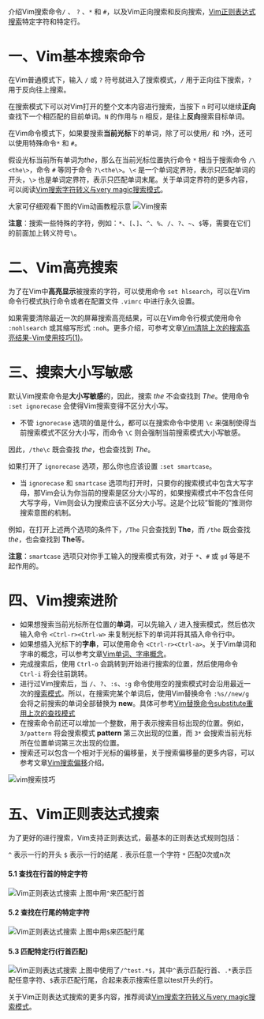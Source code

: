 介绍Vim搜索命令`/` 、 `?` 、`*` 和 `#`，以及Vim正向搜索和反向搜索，[Vim正则表达式搜索](https://vimjc.com/regex-for-vim-seach-substitute-global-command.html)特定字符和特定行。

# 一、Vim基本搜索命令

在Vim普通模式下，输入 `/` 或 `?` 符号就进入了搜索模式，`/` 用于正向往下搜索，`?` 用于反向往上搜索。

在搜索模式下可以对Vim打开的整个文本内容进行搜索，当按下 `n` 时可以继续**正向**查找下一个相匹配的目前单词。`N` 的作用与 `n` 相反，是往上**反向**搜索目标单词。

在Vim命令模式下，如果要搜索**当前光标**下的单词，除了可以使用`/` 和 `?`外，还可以使用特殊命令`*` 和 `#`。

假设光标当前所有单词为*the*，那么在当前光标位置执行命令 `*` 相当于搜索命令 `/\<the\>`，命令 `#` 等同于命令 `?\<the\>`。`\<` 是一个单词定界符，表示只匹配单词的开头，`\>` 也是单词定界符，表示只匹配单词末尾。关于单词定界符的更多内容，可以阅读[Vim搜索字符转义与very magic搜索模式](https://vimjc.com/vim-very-magic.html)。

大家可仔细观看下图的Vim动画教程示意
![Vim搜索](https://image.vimjc.com/images/691e0c29gy1fvf8zhte8wg20k20g2teo.gif)

**注意**：搜索一些特殊的字符，例如：`*`、`[`、`]`、`^`、`%`、`/`、`?`、`~`、`$`等，需要在它们的前面加上转义符号`\`。

# 二、Vim高亮搜索

为了在Vim中**高亮显示**被搜索的字符，可以使用命令 `set hlsearch`，可以在Vim命令行模式执行命令或者在配置文件 `.vimrc` 中进行永久设置。

如果需要清除最近一次的屏幕搜索高亮结果，可以在Vim命令行模式使用命令 `:nohlsearch` 或其缩写形式 `:noh`。更多介绍，可参考文章[Vim清除上次的搜索高亮结果-Vim使用技巧(1)](https://vimjc.com/vim-clear-last-search-hightlight.html)。

# 三、搜索大小写敏感

默认Vim搜索命令是**大小写敏感**的，因此，搜索 *the* 不会查找到 *The*。使用命令 `:set ignorecase` 会使得Vim搜索变得不区分大小写。

- 不管 `ignorecase` 选项的值是什么，都可以在搜索命令中使用 `\c` 来强制使得当前搜索模式不区分大小写，而命令 `\C` 则会强制当前搜索模式大小写敏感。

因此，`/the\c` 既会查找 *the*，也会查找到 *The*。

如果打开了 `ignorecase` 选项，那么你也应该设置 `:set smartcase`。

- 当 `ignorecase` 和 `smartcase` 选项均打开时，只要你的搜索模式中包含大写字母，那Vim会认为你当前的搜索是区分大小写的，如果搜索模式中不包含任何大写字母，Vim则会认为搜索应该不区分大小写。这是个比较”智能的”推测你搜索意图的机制。

例如，在打开上述两个选项的条件下，`/The` 只会查找到 **The**，而 `/the` 既会查找 *the*，也会查找到 **The**等。

**注意**：`smartcase` 选项只对你手工输入的搜索模式有效，对于 `*`、`#` 或 `gd` 等是不起作用的。

# 四、Vim搜索进阶

- 如果想搜索当前光标所在位置的**单词**，可以先输入 `/` 进入搜索模式，然后依次输入命令 `<Ctrl-r><Ctrl-w>` 来复制光标下的单词并将其插入命令行中。
- 如果想插入光标下的**字串**，可以使用命令 `<Ctrl-r><Ctrl-a>`。关于Vim单词和字串的概念，可以参考文章[Vim单词、字串概念](https://vimjc.com/vim-world.html)。
- 完成搜索后，使用 `Ctrl-o` 会跳转到开始进行搜索的位置，然后使用命令 `Ctrl-i` 将会往前跳转。
- 进行过Vim搜索后，当 `/`、`?`、`:s`、`:g` 命令使用空的搜索模式时会沿用最近一次的[搜索模式](https://vimjc.com/vim-pattern.html)。所以，在搜索完某个单词后，使用Vim替换命令 `:%s//new/g` 会将之前搜索的单词全部替换为 **new**。具体可参考[Vim替换命令substitute重用上次的查找模式](https://vimjc.com/vim-substitute-2.html)
- 在搜索命令前还可以增加一个整数，用于表示搜索目标出现的位置。例如，`3/pattern` 将会搜索模式 **pattern** 第三次出现的位置，而 `3*` 会搜索当前光标所在位置单词第三次出现的位置。
- 搜索还可以包含一个相对于光标的偏移量，关于搜索偏移量的更多内容，可以参考文章[Vim搜索偏移](https://vimjc.com/vim-search.html)介绍。

![vim搜索技巧](https://image.vimjc.com/images/691e0c29gy1fvf8zl0kgxg20k20g2484.gif)

# 五、Vim正则表达式搜索

为了更好的进行搜索，Vim支持正则表达式，最基本的正则表达式规则包括：

`^`     表示一行的开头
`$`     表示一行的结尾
`.`     表示任意一个字符
`*`     匹配0次或n次

#### 5.1 查找在行首的特定字符

![Vim正则表达式搜索](https://image.vimjc.com/images/691e0c29gy1fng5xxfw6dg20k808s3za.gif)
上图中用`^`来匹配行首

#### 5.2 查找在行尾的特定字符

![Vim正则表达式搜索](https://image.vimjc.com/images/691e0c29gy1fng602mv61g20k808smy4.gif)
上图中用`$`来匹配行尾

#### 5.3 匹配特定行(行首匹配)

![Vim正则表达式搜索](https://image.vimjc.com/images/691e0c29gy1fng617e33bg20k808sjs9.gif)
上图中使用了`/^test.*$`，其中`^`表示匹配行首、`.*`表示匹配任意字符、`$`表示匹配行尾，合起来表示搜索任意以test开头的行。

关于Vim正则表达式搜索的更多内容，推荐阅读[Vim搜索字符转义与very magic搜索模式](https://vimjc.com/vim-very-magic.html)。